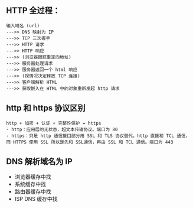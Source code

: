 ## HTTP 全过程：
	输入域名 (url) 
	--->> DNS 映射为 IP
	--->> TCP 三次握手
	--->> HTTP 请求
	--->> HTTP 响应
	--->> (浏览器跟踪重定向地址)
	--->> 服务器处理请求
	--->> 服务器返回一个 html 响应
	--->> (视情况决定释放 TCP 连接)
	--->> 客户端解析 HTML
	--->> 获取嵌入在 HTML 中的对象重新发起 http 请求

## http 和 https 协议区别
	http + 加密 + 认证 + 完整性保护 = https
	- http：应用层的无状态，超文本传输协议。端口为 80
	- https：只是 http 通信接口部分用 SSL 和 TLS 协议替代。http 直接和 TCL 通信，而 HTTPS 使用 SSL 所以是先和 SSL通信，再由 SSL 和 TCL 通信。端口为 443
	
## DNS 解析域名为 IP
  - 浏览器缓存中找
  - 系统缓存中找
  - 路由器缓存中找
  - ISP DNS 缓存中找





	
	
	
	
	
	
	
	
	
	
	
	
	
	
